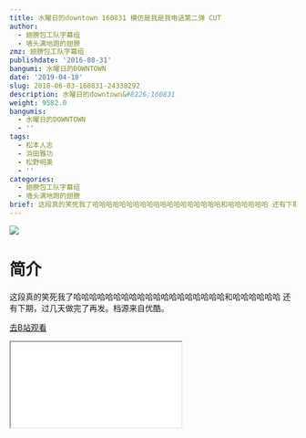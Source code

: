 ```yaml
---
title: 水曜日的downtown 160831 模仿是我是我电话第二弹 CUT
author:
  - 翅膀包工队字幕组
  - 墙头满地跑的翅膀
zmz: 翅膀包工队字幕组
publishdate: '2016-08-31'
bangumi: 水曜日的DOWNTOWN
date: '2019-04-18'
slug: 2018-06-03-160831-24338292
description: 水曜日的downtown&#8226;160831
weight: 9582.0
bangumis:
  - 水曜日的DOWNTOWN
  - ''
tags:
  - 松本人志
  - 浜田雅功
  - 松野明美
  - ''
categories:
  - 翅膀包工队字幕组
  - 墙头满地跑的翅膀
brief: 这段真的笑死我了哈哈哈哈哈哈哈哈哈哈哈哈哈哈哈哈哈哈哈和哈哈哈哈哈哈 还有下期，过几天做完了再发。档源来自优酷。
---
```

![](https://i.imgur.com/v2csaCO.jpg)
# 简介  
这段真的笑死我了哈哈哈哈哈哈哈哈哈哈哈哈哈哈哈哈哈哈哈和哈哈哈哈哈哈
还有下期，过几天做完了再发。档源来自优酷。  

[去B站观看](https://www.bilibili.com/video/av24338292/)
<div class ="resp-container"><iframe class="testiframe" src="//player.bilibili.com/player.html?aid=24338292"", scrolling="no", allowfullscreen="true" > </iframe></div> 

